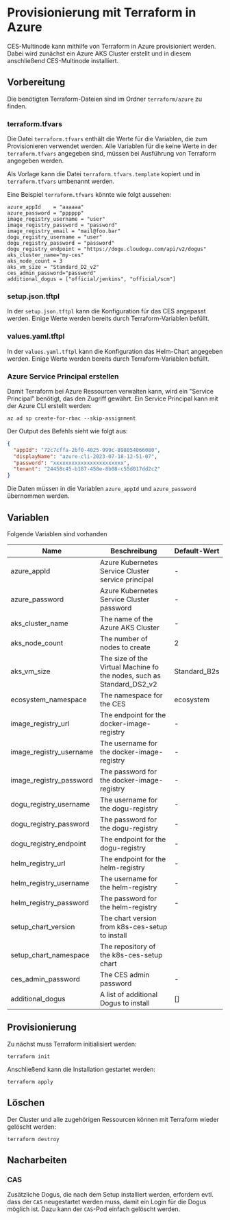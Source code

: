 # Provisionierung mit Terraform in Azure

CES-Multinode kann mithilfe von Terraform in Azure provisioniert werden.
Dabei wird zunächst ein Azure AKS Cluster erstellt und in diesem anschließend CES-Multinode installiert.

## Vorbereitung

Die benötigten Terraform-Dateien sind im Ordner `terraform/azure` zu finden.

### terraform.tfvars

Die Datei `terraform.tfvars` enthält die Werte für die Variablen, die zum Provisionieren verwendet werden.
Alle Variablen für die keine Werte in der `terraform.tfvars` angegeben sind, müssen bei Ausführung von Terraform
angegeben werden.

Als Vorlage kann die Datei `terraform.tfvars.template` kopiert und in `terraform.tfvars` umbenannt werden.

Eine Beispiel `terraform.tfvars` könnte wie folgt aussehen:

```
azure_appId    = "aaaaaa"
azure_password = "pppppp"
image_registry_username = "user"
image_registry_password = "password"
image_registry_email = "mail@foo.bar"
dogu_registry_username = "user"
dogu_registry_password = "password"
dogu_registry_endpoint = "https://dogu.cloudogu.com/api/v2/dogus"
aks_cluster_name="my-ces"
aks_node_count = 3
aks_vm_size = "Standard_D2_v2"
ces_admin_password="password"
additional_dogus = ["official/jenkins", "official/scm"]
```

### setup.json.tftpl

In der `setup.json.tftpl` kann die Konfiguration für das CES angepasst werden.
Einige Werte werden bereits durch Terraform-Variablen befüllt.

### values.yaml.tftpl

In der `values.yaml.tftpl` kann die Konfiguration das Helm-Chart angegeben werden.
Einige Werte werden bereits durch Terraform-Variablen befüllt.

### Azure Service Principal erstellen

Damit Terraform bei Azure Ressourcen verwalten kann, wird ein "Service Principal" benötigt, das den Zugriff gewährt.
Ein Service Principal kann mit der Azure CLI erstellt werden:

```shell
az ad sp create-for-rbac --skip-assignment
```

Der Output des Befehls sieht wie folgt aus:

```json
{
  "appId": "72c7cffa-2bf0-4025-999c-898054066080",
  "displayName": "azure-cli-2023-07-18-12-51-07",
  "password": "xxxxxxxxxxxxxxxxxxxxxxx",
  "tenant": "24458c45-b187-458e-8b08-c55d017dd2c2"
}
```

Die Daten müssen in die Variablen `azure_appId` und `azure_password` übernommen werden.

## Variablen

Folgende Variablen sind vorhanden

| Name                    | Beschreibung                                                          | Default-Wert |
|-------------------------|-----------------------------------------------------------------------|--------------|
| azure_appId             | Azure Kubernetes Service Cluster service principal                    | -            |
| azure_password          | Azure Kubernetes Service Cluster password                             | -            |
| aks_cluster_name        | The name of the Azure AKS Cluster                                     | -            |
| aks_node_count          | The number of nodes to create                                         | 2            |
| aks_vm_size             | The size of the Virtual Machine fo the nodes, such as Standard_DS2_v2 | Standard_B2s |
| ecosystem_namespace     | The namespace for the CES                                             | ecosystem    |
| image_registry_url      | The endpoint for the docker-image-registry                            | -            |
| image_registry_username | The username for the docker-image-registry                            | -            |
| image_registry_password | The password for the docker-image-registry                            | -            |
| dogu_registry_username  | The username for the dogu-registry                                    | -            |
| dogu_registry_password  | The password for the dogu-registry                                    | -            |
| dogu_registry_endpoint  | The endpoint for the dogu-registry                                    | -            |
| helm_registry_url       | The endpoint for the helm-registry                                    | -            |
| helm_registry_username  | The username for the helm-registry                                    | -            |
| helm_registry_password  | The password for the helm-registry                                    | -            |
| setup_chart_version     | The chart version from k8s-ces-setup to install                       |              |
| setup_chart_namespace   | The repository of the k8s-ces-setup chart                             |              |
| ces_admin_password      | The CES admin password                                                | -            |
| additional_dogus        | A list of additional Dogus to install                                 | []           |

## Provisionierung

Zu nächst muss Terraform initialisiert werden:

```shell
terraform init
```

Anschließend kann die Installation gestartet werden:

```shell
terraform apply
```

## Löschen

Der Cluster und alle zugehörigen Ressourcen können mit Terraform wieder gelöscht werden:

```shell
terraform destroy
```

## Nacharbeiten

### CAS

Zusätzliche Dogus, die nach dem Setup installiert werden, erfordern evtl. dass der `CAS` neugestartet werden muss, damit
ein Login für die Dogus möglich ist.
Dazu kann der `CAS`-Pod einfach gelöscht werden.